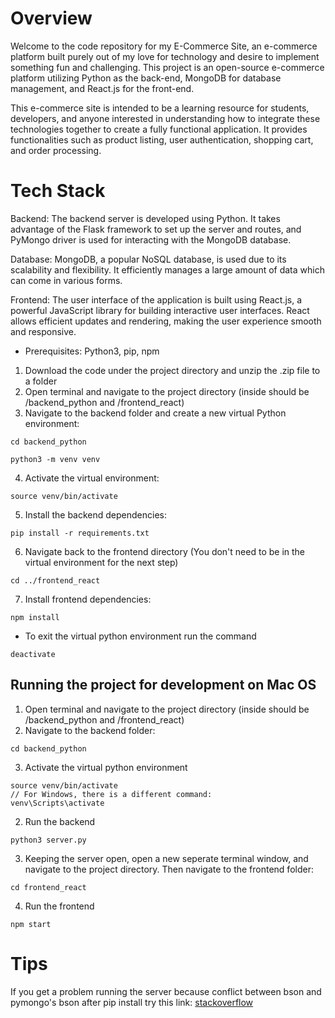 
Overview
========
Welcome to the code repository for my E-Commerce Site, an e-commerce platform built purely out of my love for technology and desire to implement something fun and challenging. This project is an open-source e-commerce platform utilizing Python as the back-end, MongoDB for database management, and React.js for the front-end.

This e-commerce site is intended to be a learning resource for students, developers, and anyone interested in understanding how to integrate these technologies together to create a fully functional application. It provides functionalities such as product listing, user authentication, shopping cart, and order processing.

Tech Stack
==========
Backend: The backend server is developed using Python. It takes advantage of the Flask framework to set up the server and routes, and PyMongo driver is used for interacting with the MongoDB database.

Database: MongoDB, a popular NoSQL database, is used due to its scalability and flexibility. It efficiently manages a large amount of data which can come in various forms.

Frontend: The user interface of the application is built using React.js, a powerful JavaScript library for building interactive user interfaces. React allows efficient updates and rendering, making the user experience smooth and responsive.
* Prerequisites: Python3, pip, npm

1) Download the code under the project directory and unzip the .zip file to a folder
2) Open terminal and navigate to the project directory (inside should be /backend_python and /frontend_react)
3) Navigate to the backend folder and create a new virtual Python environment:
```
cd backend_python
```
```
python3 -m venv venv
```
4) Activate the virtual environment:
```
source venv/bin/activate
```
5) Install the backend dependencies:
```
pip install -r requirements.txt
```
6) Navigate back to the frontend directory (You don't need to be in the virtual environment for the next step)
```
cd ../frontend_react
```
7) Install frontend dependencies:
```
npm install
```
* To exit the virtual python environment run the command
```
deactivate
```

## Running the project for development on Mac OS

1) Open terminal and navigate to the project directory (inside should be /backend_python and /frontend_react)
2) Navigate to the backend folder:
```
cd backend_python
```
3) Activate the virtual python environment
```
source venv/bin/activate
// For Windows, there is a different command:
venv\Scripts\activate
```
2) Run the backend
```
python3 server.py
```
3) Keeping the server open, open a new seperate terminal window, and navigate to the project directory. Then navigate to the frontend folder:
```
cd frontend_react
```
4) Run the frontend
```
npm start
```

# Tips
If you get a problem running the server because conflict between bson and pymongo's bson after pip install try this link:
[stackoverflow](https://stackoverflow.com/questions/12983472/import-pymongo-causes-importerror-cannot-import-name-bson-how-do-you-fix-the)
